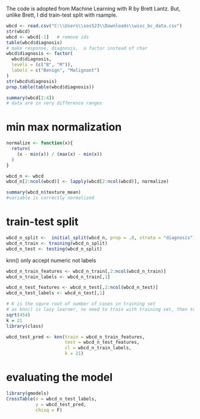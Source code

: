 The code is adopted from Machine Learning with R by Brett Lantz. But, unlike Brett, I did train-test split with rsample.  

```r
wbcd <- read.csv("C:\\Users\\sos523\\Downloads\\wisc_bc_data.csv")
str(wbcd)
wbcd <- wbcd[-1]   # remove ids 
table(wbcd$diagnosis)
# make response, diagnosis,  a factor instead of char 
wbcd$diagnosis <- factor(
  wbcd$diagnosis,
  levels = (c("B", "M")),
  labels = c("Benign", "Malignant")
)
str(wbcd$diagnosis)
prop.table(table(wbcd$diagnosis))
```  
```r
summary(wbcd[2:4])
# data are in very difference ranges  
```

# min max normalization 
```r
normalize <- function(x){
  return(
    (x - min(x)) / (max(x) - min(x))
  )
}

wbcd_n <- wbcd
wbcd_n[2:ncol(wbcd)] <- lapply(wbcd[2:ncol(wbcd)], normalize) 

summary(wbcd_n$texture_mean) 
#variable is correctly normalized 
```

# train-test split
```r
wbcd_n_split <-  initial_split(wbcd_n, prop = .8, strata = "diagnosis")
wbcd_n_train <- training(wbcd_n_split)
wbcd_n_test <- testing(wbcd_n_split)
```
knn() only accept numeric not labels   
```r
wbcd_n_train_features <- wbcd_n_train[,2:ncol(wbcd_n_train)] 
wbcd_n_train_labels <- wbcd_n_train[,1]

wbcd_n_test_features <- wbcd_n_test[,2:ncol(wbcd_n_test)] 
wbcd_n_test_labels <- wbcd_n_test[,1]

# K is the squre root of number of cases in training set
# as knn() is lazy learner, no need to train with training set, then testing with test set
sqrt(454)
k = 21 
library(class)

wbcd_test_pred <- knn(train = wbcd_n_train_features, 
                      test = wbcd_n_test_features,
                      cl = wbcd_n_train_labels,
                      k = 21) 
```  
# evaluating the model
```r
library(gmodels)
CrossTable(x = wbcd_n_test_labels,
           y = wbcd_test_pred,
           chisq = F)
```
